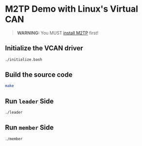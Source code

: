 # M2TP Demo with Linux's Virtual CAN

> **WARNING:** You MUST [install M2TP](https://github.com/Thor-x86/m2tp#how-to-install) first!

## Initialize the VCAN driver

```bash
./initialize.bash
```

## Build the source code

```bash
make
```

## Run `leader` Side

```bash
./leader
```

## Run `member` Side

```bash
./member
```
